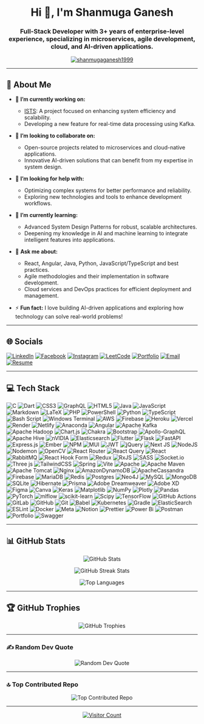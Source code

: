 <h1 align="center">Hi 👋, I'm Shanmuga Ganesh</h1>
<h3 align="center">
  Full-Stack Developer with 3+ years of enterprise-level experience, specializing in microservices, agile development, cloud, and AI-driven applications.
</h3>

<p align="center">
  <a href="https://github.com/ShanmugaGanesh1999">
    <img src="https://komarev.com/ghpvc/?username=shanmugaganesh1999&label=Profile%20views&color=0e75b6&style=flat" alt="shanmugaganesh1999" />
  </a>
</p>

---

## 💫 About Me

- 🔭 **I’m currently working on:**
  - [ISTS](https://github.com/ShanmugaGanesh1999/ISTS_API): A project focused on enhancing system efficiency and scalability.
  - Developing a new feature for real-time data processing using Kafka.

- 👯 **I’m looking to collaborate on:**
  - Open-source projects related to microservices and cloud-native applications.
  - Innovative AI-driven solutions that can benefit from my expertise in system design.

- 🤝 **I’m looking for help with:**
  - Optimizing complex systems for better performance and reliability.
  - Exploring new technologies and tools to enhance development workflows.

- 🌱 **I’m currently learning:**
  - Advanced System Design Patterns for robust, scalable architectures.
  - Deepening my knowledge in AI and machine learning to integrate intelligent features into applications.

- 💬 **Ask me about:**
  - React, Angular, Java, Python, JavaScript/TypeScript and best practices.
  - Agile methodologies and their implementation in software development.
  - Cloud services and DevOps practices for efficient deployment and management.

- ⚡ **Fun fact:** I love building AI-driven applications and exploring how technology can solve real-world problems!

---

## 🌐 Socials

[![LinkedIn](https://img.shields.io/badge/LinkedIn-%230077B5.svg?style=for-the-badge&logo=linkedin&logoColor=white)](https://linkedin.com/in/shanmuga-ganesh)
[![Facebook](https://img.shields.io/badge/Facebook-%231877F2.svg?style=for-the-badge&logo=facebook&logoColor=white)](https://www.facebook.com/shanmuga.ganesh.94)
[![Instagram](https://img.shields.io/badge/Instagram-%23E4405F.svg?style=for-the-badge&logo=instagram&logoColor=white)](https://instagram.com/shanmuga_ganesh_)
[![LeetCode](https://img.shields.io/badge/LeetCode-FFA116.svg?style=for-the-badge&logo=leetcode&logoColor=white)](https://leetcode.com/u/Shanmuga_Ganesh/)
[![Portfolio](https://img.shields.io/badge/Portfolio-181717.svg?style=for-the-badge&logo=github&logoColor=white)](https://shanmugaganesh1999.github.io/Portfolio/)
[![Email](https://img.shields.io/badge/Email-D14836.svg?style=for-the-badge&logo=gmail&logoColor=white)](mailto:1999ganesh2@gmail.com)
[![Resume](https://img.shields.io/badge/Resume-FF5733.svg?style=for-the-badge&logo=read-the-docs&logoColor=white)](https://drive.google.com/file/d/1Unq2zRUARh2Fb3rdA6aREtcidgSwvLwm/view?usp=drive_link)

---

## 💻 Tech Stack

![C](https://img.shields.io/badge/c-%2300599C.svg?style=plastic&logo=c&logoColor=white) 
![Dart](https://img.shields.io/badge/dart-%230175C2.svg?style=plastic&logo=dart&logoColor=white) 
![CSS3](https://img.shields.io/badge/css3-%231572B6.svg?style=plastic&logo=css3&logoColor=white) 
![GraphQL](https://img.shields.io/badge/-GraphQL-E10098?style=plastic&logo=graphql&logoColor=white) 
![HTML5](https://img.shields.io/badge/html5-%23E34F26.svg?style=plastic&logo=html5&logoColor=white) 
![Java](https://img.shields.io/badge/java-%23ED8B00.svg?style=plastic&logo=openjdk&logoColor=white) 
![JavaScript](https://img.shields.io/badge/javascript-%23323330.svg?style=plastic&logo=javascript&logoColor=%23F7DF1E) 
![Markdown](https://img.shields.io/badge/markdown-%23000000.svg?style=plastic&logo=markdown&logoColor=white) 
![LaTeX](https://img.shields.io/badge/latex-%23008080.svg?style=plastic&logo=latex&logoColor=white) 
![PHP](https://img.shields.io/badge/php-%23777BB4.svg?style=plastic&logo=php&logoColor=white) 
![PowerShell](https://img.shields.io/badge/PowerShell-%235391FE.svg?style=plastic&logo=powershell&logoColor=white) 
![Python](https://img.shields.io/badge/python-3670A0?style=plastic&logo=python&logoColor=ffdd54) 
![TypeScript](https://img.shields.io/badge/typescript-%23007ACC.svg?style=plastic&logo=typescript&logoColor=white) 
![Bash Script](https://img.shields.io/badge/bash_script-%23121011.svg?style=plastic&logo=gnu-bash&logoColor=white) 
![Windows Terminal](https://img.shields.io/badge/Windows%20Terminal-%234D4D4D.svg?style=plastic&logo=windows-terminal&logoColor=white) 
![AWS](https://img.shields.io/badge/AWS-%23FF9900.svg?style=plastic&logo=amazon-aws&logoColor=white) 
![Firebase](https://img.shields.io/badge/firebase-%23039BE5.svg?style=plastic&logo=firebase) 
![Heroku](https://img.shields.io/badge/heroku-%23430098.svg?style=plastic&logo=heroku&logoColor=white) 
![Vercel](https://img.shields.io/badge/vercel-%23000000.svg?style=plastic&logo=vercel&logoColor=white) 
![Render](https://img.shields.io/badge/Render-%46E3B7.svg?style=plastic&logo=render&logoColor=white) 
![Netlify](https://img.shields.io/badge/netlify-%23000000.svg?style=plastic&logo=netlify&logoColor=#00C7B7) 
![Anaconda](https://img.shields.io/badge/Anaconda-%2344A833.svg?style=plastic&logo=anaconda&logoColor=white) 
![Angular](https://img.shields.io/badge/angular-%23DD0031.svg?style=plastic&logo=angular&logoColor=white) 
![Apache Kafka](https://img.shields.io/badge/Apache%20Kafka-000?style=plastic&logo=apachekafka) 
![Apache Hadoop](https://img.shields.io/badge/Apache%20Hadoop-66CCFF?style=plastic&logo=apachehadoop&logoColor=black) 
![Chart.js](https://img.shields.io/badge/chart.js-F5788D.svg?style=plastic&logo=chart.js&logoColor=white) 
![Chakra](https://img.shields.io/badge/chakra-%234ED1C5.svg?style=plastic&logo=chakraui&logoColor=white) 
![Bootstrap](https://img.shields.io/badge/bootstrap-%238511FA.svg?style=plastic&logo=bootstrap&logoColor=white) 
![Apollo-GraphQL](https://img.shields.io/badge/-ApolloGraphQL-311C87?style=plastic&logo=apollo-graphql) 
![Apache Hive](https://img.shields.io/badge/Apache%20Hive-FDEE21?style=plastic&logo=apachehive&logoColor=black) 
![nVIDIA](https://img.shields.io/badge/cuda-000000.svg?style=plastic&logo=nVIDIA&logoColor=green) 
![Elasticsearch](https://img.shields.io/badge/elasticsearch-%230377CC.svg?style=plastic&logo=elasticsearch&logoColor=white) 
![Flutter](https://img.shields.io/badge/Flutter-%2302569B.svg?style=plastic&logo=Flutter&logoColor=white) 
![Flask](https://img.shields.io/badge/flask-%23000.svg?style=plastic&logo=flask&logoColor=white) 
![FastAPI](https://img.shields.io/badge/FastAPI-005571?style=plastic&logo=fastapi) 
![Express.js](https://img.shields.io/badge/express.js-%23404d59.svg?style=plastic&logo=express&logoColor=%2361DAFB) 
![Ember](https://img.shields.io/badge/ember-1C1E24?style=plastic&logo=ember.js&logoColor=#D04A37) 
![NPM](https://img.shields.io/badge/NPM-%23CB3837.svg?style=plastic&logo=npm&logoColor=white) 
![MUI](https://img.shields.io/badge/MUI-%230081CB.svg?style=plastic&logo=mui&logoColor=white) 
![JWT](https://img.shields.io/badge/JWT-black?style=plastic&logo=JSON%20web%20tokens) 
![jQuery](https://img.shields.io/badge/jquery-%230769AD.svg?style=plastic&logo=jquery&logoColor=white) 
![Next JS](https://img.shields.io/badge/Next-black?style=plastic&logo=next.js&logoColor=white) 
![NodeJS](https://img.shields.io/badge/node.js-6DA55F?style=plastic&logo=node.js&logoColor=white) 
![Nodemon](https://img.shields.io/badge/NODEMON-%23323330.svg?style=plastic&logo=nodemon&logoColor=%BBDEAD) 
![OpenCV](https://img.shields.io/badge/opencv-%23white.svg?style=plastic&logo=opencv&logoColor=white) 
![React Router](https://img.shields.io/badge/React_Router-CA4245?style=plastic&logo=react-router&logoColor=white) 
![React Query](https://img.shields.io/badge/-React%20Query-FF4154?style=plastic&logo=react%20query&logoColor=white) 
![React](https://img.shields.io/badge/react-%2320232a.svg?style=plastic&logo=react&logoColor=%2361DAFB) 
![RabbitMQ](https://img.shields.io/badge/rabbitmq-FF6600?style=plastic&logo=rabbitmq&logoColor=white) 
![React Hook Form](https://img.shields.io/badge/React%20Hook%20Form-%23EC5990.svg?style=plastic&logo=reacthookform&logoColor=white) 
![Redux](https://img.shields.io/badge/redux-%23593d88.svg?style=plastic&logo=redux&logoColor=white) 
![RxJS](https://img.shields.io/badge/rxjs-%23B7178C.svg?style=plastic&logo=reactivex&logoColor=white) 
![SASS](https://img.shields.io/badge/SASS-hotpink.svg?style=plastic&logo=SASS&logoColor=white) 
![Socket.io](https://img.shields.io/badge/Socket.io-black?style=plastic&logo=socket.io&badgeColor=010101) 
![Three js](https://img.shields.io/badge/threejs-black?style=plastic&logo=three.js&logoColor=white) 
![TailwindCSS](https://img.shields.io/badge/tailwindcss-%2338B2AC.svg?style=plastic&logo=tailwind-css&logoColor=white) 
![Spring](https://img.shields.io/badge/spring-%236DB33F.svg?style=plastic&logo=spring&logoColor=white) 
![Vite](https://img.shields.io/badge/vite-%23646CFF.svg?style=plastic&logo=vite&logoColor=white) 
![Apache](https://img.shields.io/badge/apache-%23D42029.svg?style=plastic&logo=apache&logoColor=white) 
![Apache Maven](https://img.shields.io/badge/Apache%20Maven-C71A36?style=plastic&logo=Apache%20Maven&logoColor=white) 
![Apache Tomcat](https://img.shields.io/badge/apache%20tomcat-%23F8DC75.svg?style=plastic&logo=apache-tomcat&logoColor=black) 
![Nginx](https://img.shields.io/badge/nginx-%23009639.svg?style=plastic&logo=nginx&logoColor=white) 
![AmazonDynamoDB](https://img.shields.io/badge/Amazon%20DynamoDB-4053D6?style=plastic&logo=Amazon%20DynamoDB&logoColor=white) 
![ApacheCassandra](https://img.shields.io/badge/cassandra-%231287B1.svg?style=plastic&logo=apache-cassandra&logoColor=white) 
![Firebase](https://img.shields.io/badge/firebase-a08021?style=plastic&logo=firebase&logoColor=ffcd34) 
![MariaDB](https://img.shields.io/badge/MariaDB-003545?style=plastic&logo=mariadb&logoColor=white) 
![Redis](https://img.shields.io/badge/redis-%23DD0031.svg?style=plastic&logo=redis&logoColor=white) 
![Postgres](https://img.shields.io/badge/postgres-%23316192.svg?style=plastic&logo=postgresql&logoColor=white) 
![Neo4J](https://img.shields.io/badge/Neo4j-008CC1?style=plastic&logo=neo4j&logoColor=white) 
![MySQL](https://img.shields.io/badge/mysql-4479A1.svg?style=plastic&logo=mysql&logoColor=white) 
![MongoDB](https://img.shields.io/badge/MongoDB-%234ea94b.svg?style=plastic&logo=mongodb&logoColor=white) 
![SQLite](https://img.shields.io/badge/sqlite-%2307405e.svg?style=plastic&logo=sqlite&logoColor=white) 
![Hibernate](https://img.shields.io/badge/Hibernate-59666C?style=plastic&logo=Hibernate&logoColor=white) 
![Prisma](https://img.shields.io/badge/Prisma-3982CE?style=plastic&logo=Prisma&logoColor=white) 
![Adobe Dreamweaver](https://img.shields.io/badge/Adobe%20Dreamweaver-FF61F6.svg?style=plastic&logo=Adobe%20Dreamweaver&logoColor=white) 
![Adobe XD](https://img.shields.io/badge/Adobe%20XD-470137?style=plastic&logo=Adobe%20XD&logoColor=#FF61F6) 
![Figma](https://img.shields.io/badge/figma-%23F24E1E.svg?style=plastic&logo=figma&logoColor=white) 
![Canva](https://img.shields.io/badge/Canva-%2300C4CC.svg?style=plastic&logo=Canva&logoColor=white) 
![Keras](https://img.shields.io/badge/Keras-%23D00000.svg?style=plastic&logo=Keras&logoColor=white) 
![Matplotlib](https://img.shields.io/badge/Matplotlib-%23ffffff.svg?style=plastic&logo=Matplotlib&logoColor=black) 
![NumPy](https://img.shields.io/badge/numpy-%23013243.svg?style=plastic&logo=numpy&logoColor=white) 
![Plotly](https://img.shields.io/badge/Plotly-%233F4F75.svg?style=plastic&logo=plotly&logoColor=white) 
![Pandas](https://img.shields.io/badge/pandas-%23150458.svg?style=plastic&logo=pandas&logoColor=white) 
![PyTorch](https://img.shields.io/badge/PyTorch-%23EE4C2C.svg?style=plastic&logo=PyTorch&logoColor=white) 
![mlflow](https://img.shields.io/badge/mlflow-%23d9ead3.svg?style=plastic&logo=numpy&logoColor=blue) 
![scikit-learn](https://img.shields.io/badge/scikit--learn-%23F7931E.svg?style=plastic&logo=scikit-learn&logoColor=white) 
![Scipy](https://img.shields.io/badge/SciPy-%230C55A5.svg?style=plastic&logo=scipy&logoColor=white) 
![TensorFlow](https://img.shields.io/badge/TensorFlow-%23FF6F00.svg?style=plastic&logo=TensorFlow&logoColor=white) 
![GitHub Actions](https://img.shields.io/badge/github%20actions-%232671E5.svg?style=plastic&logo=githubactions&logoColor=white) 
![GitLab](https://img.shields.io/badge/gitlab-%23181717.svg?style=plastic&logo=gitlab&logoColor=white) 
![GitHub](https://img.shields.io/badge/github-%23121011.svg?style=plastic&logo=github&logoColor=white) 
![Git](https://img.shields.io/badge/git-%23F05033.svg?style=plastic&logo=git&logoColor=white) 
![Babel](https://img.shields.io/badge/Babel-F9DC3e?style=plastic&logo=babel&logoColor=black) 
![Kubernetes](https://img.shields.io/badge/kubernetes-%23326ce5.svg?style=plastic&logo=kubernetes&logoColor=white) 
![Gradle](https://img.shields.io/badge/Gradle-02303A.svg?style=plastic&logo=Gradle&logoColor=white) 
![ElasticSearch](https://img.shields.io/badge/-ElasticSearch-005571?style=plastic&logo=elasticsearch) 
![ESLint](https://img.shields.io/badge/ESLint-4B3263?style=plastic&logo=eslint&logoColor=white) 
![Docker](https://img.shields.io/badge/docker-%230db7ed.svg?style=plastic&logo=docker&logoColor=white) 
![Meta](https://img.shields.io/badge/Meta-%230467DF.svg?style=plastic&logo=Meta&logoColor=white) 
![Notion](https://img.shields.io/badge/Notion-%23000000.svg?style=plastic&logo=notion&logoColor=white) 
![Prettier](https://img.shields.io/badge/prettier-%23F7B93E.svg?style=plastic&logo=prettier&logoColor=black) 
![Power Bi](https://img.shields.io/badge/power_bi-F2C811?style=plastic&logo=powerbi&logoColor=black) 
![Postman](https://img.shields.io/badge/Postman-FF6C37?style=plastic&logo=postman&logoColor=white) 
![Portfolio](https://img.shields.io/badge/Portfolio-%23000000.svg?style=plastic&logo=firefox&logoColor=#FF7139) 
![Swagger](https://img.shields.io/badge/-Swagger-%23Clojure?style=plastic&logo=swagger&logoColor=white)

---

## 📊 GitHub Stats

<p align="center">
  <img src="https://github-readme-stats.vercel.app/api?username=ShanmugaGanesh1999&theme=radical&hide_border=false&include_all_commits=true&count_private=true" alt="GitHub Stats" />
</p>

<p align="center">
  <img src="https://github-readme-streak-stats.herokuapp.com/?user=ShanmugaGanesh1999&theme=radical&hide_border=false" alt="GitHub Streak Stats" />
</p>

<p align="center">
  <img src="https://github-readme-stats.vercel.app/api/top-langs/?username=ShanmugaGanesh1999&theme=radical&hide_border=false&include_all_commits=true&count_private=true&layout=compact" alt="Top Languages" />
</p>

---

## 🏆 GitHub Trophies

<p align="center">
  <img src="https://github-profile-trophy.vercel.app/?username=ShanmugaGanesh1999&theme=radical&no-frame=false&no-bg=false&margin-w=4" alt="GitHub Trophies" />
</p>

---

### ✍️ Random Dev Quote

<p align="center">
  <img src="https://quotes-github-readme.vercel.app/api?type=horizontal&theme=radical" alt="Random Dev Quote" />
</p>

---

### 🔝 Top Contributed Repo

<p align="center">
  <img src="https://github-contributor-stats.vercel.app/api?username=ShanmugaGanesh1999&limit=5&theme=dark&combine_all_yearly_contributions=true" alt="Top Contributed Repo" />
</p>

---

<p align="center">
  <a href="https://visitcount.itsvg.in">
    <img src="https://visitcount.itsvg.in/api?id=ShanmugaGanesh1999&icon=0&color=1" alt="Visitor Count" />
  </a>
</p>
